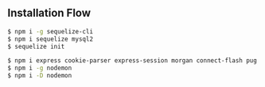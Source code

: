 ## Installation Flow

```bash
$ npm i -g sequelize-cli
$ npm i sequelize mysql2
$ sequelize init

$ npm i express cookie-parser express-session morgan connect-flash pug
$ npm i -g nodemon
$ npm i -D nodemon
```

